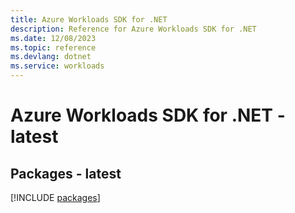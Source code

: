 ```yaml
---
title: Azure Workloads SDK for .NET
description: Reference for Azure Workloads SDK for .NET
ms.date: 12/08/2023
ms.topic: reference
ms.devlang: dotnet
ms.service: workloads
---
```

# Azure Workloads SDK for .NET - latest
## Packages - latest
[!INCLUDE [packages](workloads-index.md)]